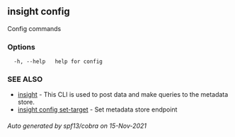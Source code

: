 ## insight config

Config commands

### Options

```
  -h, --help   help for config
```

### SEE ALSO

* [insight](insight.md)	 - This CLI is used to post data and make queries to the metadata store.
* [insight config set-target](insight_config_set-target.md)	 - Set metadata store endpoint

###### Auto generated by spf13/cobra on 15-Nov-2021
